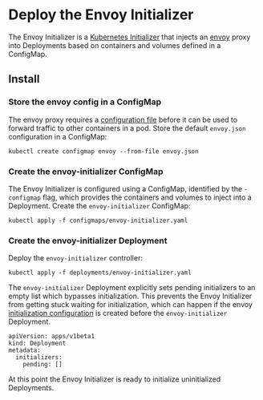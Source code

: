 # Deploy the Envoy Initializer

The Envoy Initializer is a [Kubernetes Initializer](https://kubernetes.io/docs/admin/extensible-admission-controllers/#what-are-initializers) that injects an [envoy](https://lyft.github.io/envoy) proxy into Deployments based on containers and volumes defined in a ConfigMap.

## Install

### Store the envoy config in a ConfigMap

The envoy proxy requires a [configuration file](https://lyft.github.io/envoy/docs/configuration/configuration.html) before it can be used to forward traffic to other containers in a pod. Store the default `envoy.json` configuration in a ConfigMap:

```
kubectl create configmap envoy --from-file envoy.json
```

### Create the envoy-initializer ConfigMap 

The Envoy Initializer is configured using a ConfigMap, identified by the `-configmap` flag, which provides the containers and volumes to inject into a Deployment. Create the `envoy-initializer` ConfigMap:

```
kubectl apply -f configmaps/envoy-initializer.yaml
```

### Create the envoy-initializer Deployment

Deploy the `envoy-initializer` controller:

```
kubectl apply -f deployments/envoy-initializer.yaml
```

The `envoy-initializer` Deployment explicitly sets pending initializers to an empty list which bypasses initialization. This prevents the Envoy Initializer from getting stuck waiting for initialization, which can happen if the envoy [initialization configuration](initializing-deployments.md#create-the-envoy-initializer-InitializerConfiguration) is created before the `envoy-initializer` Deployment.

```
apiVersion: apps/v1beta1
kind: Deployment
metadata:
  initializers:
    pending: []
```

At this point the Envoy Initializer is ready to initialize uninitialized Deployments.
